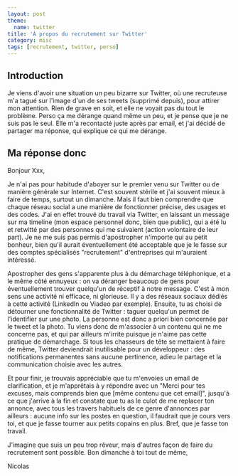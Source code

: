 ```yaml
---
layout: post
theme:
  name: twitter
title: 'À propos du recrutement sur Twitter'
category: misc
tags: [recrutement, twitter, perso]
---
```

## Introduction

Je viens d'avoir une situation un peu bizarre sur Twitter, où une recruteuse m'a tagué sur l'image d'un de ses tweets
(supprimé depuis),
pour attirer mon attention. Rien de grave en soit, et elle ne voyait pas du tout le problème. Perso ça me dérange
quand même un peu, et je pense que je ne suis pas le seul.
Elle m'a recontacté juste après par email, et j'ai décidé de partager ma réponse, qui explique ce qui me dérange.


## Ma réponse donc

Bonjour Xxx,

Je n'ai pas pour habitude d'aboyer sur le premier venu sur Twitter ou de manière générale sur Internet.
C'est souvent stérile et j'ai souvent mieux à faire de temps, surtout un dimanche. Mais il faut bien
comprendre que chaque réseau social a une manière de fonctionner précise, des usages et des codes. J'ai 
en effet trouvé du travail via Twitter, en laissant un message sur ma timeline (mon espace personnel donc,
bien que public), qui a été lu et retwitté par des personnes qui me suivaient (action volontaire de leur
part). Je ne me suis pas permis d'apostropher n'importe qui au petit bonheur, bien qu'il aurait éventuellement
été acceptable que je le fasse sur des comptes spécialisés "recrutement" d'entreprises qui m'auraient intéressé.

Apostropher des gens s'apparente plus à du démarchage téléphonique, et a le même côté ennuyeux : on va déranger
beaucoup de gens pour éventuellement trouver quelqu'un de réceptif à notre message. C'est à mon sens une activité
ni efficace, ni glorieuse. Il y a des réseaux sociaux dédiés à cette activité (LinkedIn ou Viadeo par exemple).
Ensuite, tu as choisi de détourner une fonctionnalité de Twitter : taguer quelqu'un permet de l'identifier sur une
photo. La personne est donc a priori bien concernée par le tweet et la photo. Tu viens donc de m'associer à un
contenu qui ne me concerne pas, et qui par ailleurs m'irrite puisque je n'aime pas cette pratique de démarchage.
Si tous les chasseurs de tête se mettaient à faire de même, Twitter deviendrait inutilisable pour un développeur :
des notifications permanentes sans aucune pertinence, adieu le partage et la communication choisie avec les autres.

Et pour finir, je trouvais appréciable que tu m'envoies un email de clarification, et je m'apprêtais à y répondre
avec un "Merci pour tes excuses, mais comprends bien que \[même contenu que cet email\]", jusqu'à ce que j'arrive
à la fin et constate que tu as le culot de me replacer ton annonce, avec tous les travers habituels de ce genre
d'annonces par ailleurs : aucune info sur les postes en question, il faudrait que je cours vers toi, et que je
fasse tourner aux petits copains en plus. Bref, que je fasse ton travail.

J'imagine que suis un peu trop rêveur, mais d'autres façon de faire du recrutement sont possible.
Bon dimanche à toi tout de même,

Nicolas
